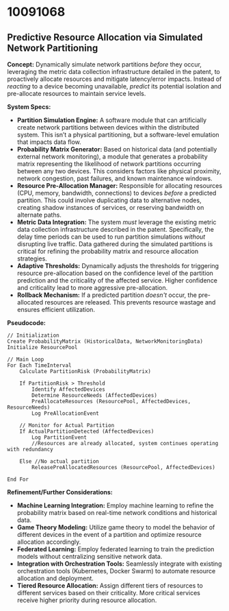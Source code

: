 # 10091068

## Predictive Resource Allocation via Simulated Network Partitioning

**Concept:** Dynamically simulate network partitions *before* they occur, leveraging the metric data collection infrastructure detailed in the patent, to proactively allocate resources and mitigate latency/error impacts. Instead of *reacting* to a device becoming unavailable, *predict* its potential isolation and pre-allocate resources to maintain service levels.

**System Specs:**

*   **Partition Simulation Engine:** A software module that can artificially create network partitions between devices within the distributed system. This isn’t a physical partitioning, but a software-level emulation that impacts data flow.
*   **Probability Matrix Generator:** Based on historical data (and potentially external network monitoring), a module that generates a probability matrix representing the likelihood of network partitions occurring between any two devices. This considers factors like physical proximity, network congestion, past failures, and known maintenance windows.
*   **Resource Pre-Allocation Manager:** Responsible for allocating resources (CPU, memory, bandwidth, connections) to devices *before* a predicted partition. This could involve duplicating data to alternative nodes, creating shadow instances of services, or reserving bandwidth on alternate paths.
*   **Metric Data Integration:**  The system *must* leverage the existing metric data collection infrastructure described in the patent.  Specifically, the delay time periods can be used to run partition simulations *without* disrupting live traffic.  Data gathered during the simulated partitions is critical for refining the probability matrix and resource allocation strategies.
*   **Adaptive Thresholds:** Dynamically adjusts the thresholds for triggering resource pre-allocation based on the confidence level of the partition prediction and the criticality of the affected service.  Higher confidence and criticality lead to more aggressive pre-allocation.
*   **Rollback Mechanism:**  If a predicted partition *doesn't* occur, the pre-allocated resources are released. This prevents resource wastage and ensures efficient utilization.

**Pseudocode:**

```
// Initialization
Create ProbabilityMatrix (HistoricalData, NetworkMonitoringData)
Initialize ResourcePool

// Main Loop
For Each TimeInterval
    Calculate PartitionRisk (ProbabilityMatrix)

    If PartitionRisk > Threshold
        Identify AffectedDevices
        Determine ResourceNeeds (AffectedDevices)
        PreAllocateResources (ResourcePool, AffectedDevices, ResourceNeeds)
        Log PreAllocationEvent

    // Monitor for Actual Partition
    If ActualPartitionDetected (AffectedDevices)
        Log PartitionEvent
        //Resources are already allocated, system continues operating with redundancy

    Else //No actual partition
        ReleasePreAllocatedResources (ResourcePool, AffectedDevices)

End For
```

**Refinement/Further Considerations:**

*   **Machine Learning Integration:** Employ machine learning to refine the probability matrix based on real-time network conditions and historical data.
*   **Game Theory Modeling:** Utilize game theory to model the behavior of different devices in the event of a partition and optimize resource allocation accordingly.
*   **Federated Learning:** Employ federated learning to train the prediction models without centralizing sensitive network data.
*   **Integration with Orchestration Tools:** Seamlessly integrate with existing orchestration tools (Kubernetes, Docker Swarm) to automate resource allocation and deployment.
*   **Tiered Resource Allocation:** Assign different tiers of resources to different services based on their criticality.  More critical services receive higher priority during resource allocation.